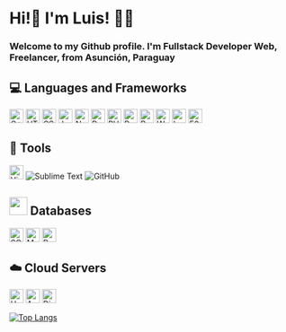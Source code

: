 # Hi!👋 I'm Luis! :man_technologist: 

### Welcome to my Github profile. I'm Fullstack Developer Web, Freelancer, from Asunción, Paraguay <img src = 'https://www.flaticon.es/svg/vstatic/svg/197/197376.svg?token=exp=1619381237~hmac=54d3e4d88c0900b13d31ddbdbfbf17a1' width="13" />

## :computer: Languages and Frameworks
<p>
  <!-- For more icons please follow  https://github.com/MikeCodesDotNET/ColoredBadges & https://simpleicons.org/ -->
  <img src="https://img.shields.io/badge/C++-282C34?&logo=c%2B%2B&ogoColor=00599C" alt="C++" title="C++" height="25"/>
  <img src="https://img.shields.io/badge/HTML5-282C34?logo=html5&logoColor=E34F26" alt="HTML5 logo" title="HTML5" height="25" />
  <img src="https://img.shields.io/badge/CSS3-282C34?logo=css3&logoColor=1572B6" alt="CSS3 logo" title="CSS3" height="25" />
  <img src="https://img.shields.io/badge/JavaScript-282C34?logo=javascript&logoColor=F7DF1E" alt="JavaScript logo" title="JavaScript" height="25" />
  <img src="https://img.shields.io/badge/Node.js-282C34?logo=node.js&logoColor=339933" alt="Node.js logo" title="Node.js" height="25" />
  <img src="https://img.shields.io/badge/React-282C34?logo=react&logoColor=61DAFB" alt="React logo" title="React.js / React Native" height="25" />
  <img src="https://img.shields.io/badge/PHP-282C34?&logo=php&logoColor=#777BB4" alt="PHP" title="PHP" height="25" />
  <img src="https://img.shields.io/badge/Python-282C34?&logo=python&logoColor=##3776AB" alt="Python" title="Python" height="25" />
  <img src="https://img.shields.io/badge/Bootstrap-282C34?&logo=bootstrap&logoColor=7952B3" alt="Bootstrap" title="Bootstrap" height="25" />
  <img src="https://img.shields.io/badge/WordPress-282C34?&style=for-the-badge&logo=WordPress&logoColor=21759B" alt="WordPress" title="WordPress" height="25" />
  <img src="https://img.shields.io/badge/laravel-282C34?&style=for-the-badge&logo=laravel&logoColor=FF2D20" alt="Laravel" title="Laravel" height="25" />
  <img src="https://img.shields.io/badge/git-282C34?&style=for-the-badge&logo=git&logoColor=white" alt="F05032" title="Git" height="25" />  
</p>

## :hammer: Tools
<p>
  <!-- For more icons please follow  https://github.com/MikeCodesDotNET/ColoredBadges -->
  <img src="https://img.shields.io/badge/VisualStudioCode-282C34?&logo=visual-studio-code&logoColor=007ACC" alt="VisualStudioCode" title="VisualStudioCode" height="25" />
  <img alt="Sublime Text" src="https://img.shields.io/badge/sublime_text-%23575757.svg?&style=for-the-badge&logo=sublime-text&logoColor=important"/>
  <img alt="GitHub" src="https://img.shields.io/badge/github-%23121011.svg?&style=for-the-badge&logo=github&logoColor=white"/>
</p>

## <img src="https://cdn.icon-icons.com/icons2/1502/PNG/512/officedatabase_103574.png" width = "32"> Databases

<p>
  <img src="https://img.shields.io/badge/sqlite-282C34?&style=for-the-badge&logo=sqlite&logoColor=003B57" alt="SQLite" title="SQLite" height="25" />
  <img src="https://img.shields.io/badge/mysql-282C34?&style=for-the-badge&logo=mysql&logoColor=4479A1" alt="MySQL" title="MySQL" height="25" />
  <img src ="https://img.shields.io/badge/postgres-282C34?&style=for-the-badge&logo=postgresql&logoColor=336791" alt="Postgres" title="Postgres" height="25" />
    
</p>

## :cloud: Cloud Servers

<p>
  <img src="https://img.shields.io/badge/heroku-282C34?&style=for-the-badge&logo=heroku&logoColor=white" alt="Heroku" title="Heroku" height="25" />
  <img src="https://img.shields.io/badge/AWS-282C34?&style=for-the-badge&logo=amazon-aws&logoColor=white" alt="AWS" title="AWS" height="25" />
  <img src="https://img.shields.io/badge/DigitalOcean-282C34?&style=for-the-badge&logo=digitalOcean&logoColor=0080FF" alt="DigitalOcean" title="DigitalOcean" height="25" />
</p>



[![Top Langs](https://github-readme-stats.vercel.app/api/top-langs/?username=ldp20&layout=compact&theme=dark)](https://github.com/anuraghazra/github-readme-stats)

<!--
**ldp20/ldp20** is a ✨ _special_ ✨ repository because its `README.md` (this file) appears on your GitHub profile.

Here are some ideas to get you started:

- 🔭 I’m currently working on ...
- 🌱 I’m currently learning ...
- 👯 I’m looking to collaborate on ...
- 🤔 I’m looking for help with ...
- 💬 Ask me about ...
- 📫 How to reach me: ...
- 😄 Pronouns: ...
- ⚡ Fun fact: ...
-->
